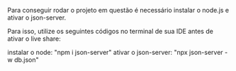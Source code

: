 Para conseguir rodar o projeto em questão é necessário instalar o node.js e ativar o json-server.

Para isso, utilize os seguintes códigos no terminal de sua IDE antes de ativar o live share: 

instalar o node: "npm i json-server"
ativar o json-server: "npx json-server -w db.json"
